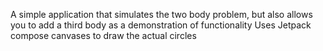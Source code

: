 A simple application that simulates the two body problem, but also allows you to add a third body as a demonstration of functionality
Uses Jetpack compose canvases to draw the actual circles
